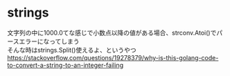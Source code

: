 # strings
文字列の中に1000.0てな感じで小数点以降の値がある場合、strconv.Atoi()でパースエラーになってしまう  
そんな時はstrings.Split()使えるよ、というやつ  
https://stackoverflow.com/questions/19278379/why-is-this-golang-code-to-convert-a-string-to-an-integer-failing
